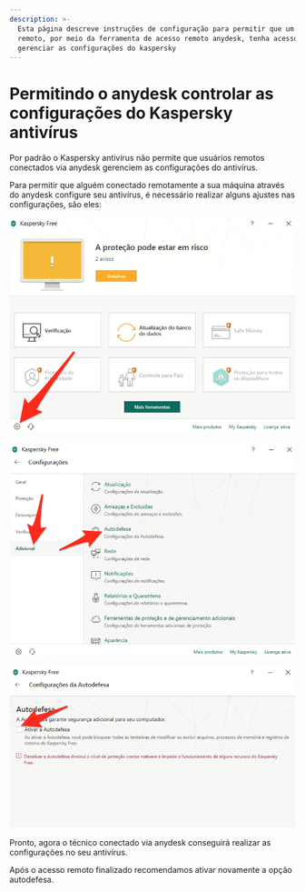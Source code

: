 ```yaml
---
description: >-
  Esta página descreve instruções de configuração para permitir que um usuário
  remoto, por meio da ferramenta de acesso remoto anydesk, tenha acesso a
  gerenciar as configurações do kaspersky
---
```


# Permitindo o anydesk controlar as configurações do Kaspersky antivírus

Por padrão o Kaspersky antivírus não permite que usuários remotos conectados via anydesk gerenciem as configurações do antivírus.

Para permitir que alguém conectado remotamente a sua máquina através do anydesk configure seu antivírus, é necessário realizar alguns ajustes nas configurações, são eles:

![Clique no ícone da engrenagem na parte inferior esquerda da tela principal do kaspersky](../../.gitbook/assets/image.png)

![Abra o menu adicional e clique na opção autodefesa](<../../.gitbook/assets/image (1).png>)

![Desmarque a opção "ativar autodefesa"](<../../.gitbook/assets/image (2).png>)

Pronto, agora o técnico conectado via anydesk conseguirá realizar as configurações no seu antivírus.

Após o acesso remoto finalizado recomendamos ativar novamente a opção autodefesa.
